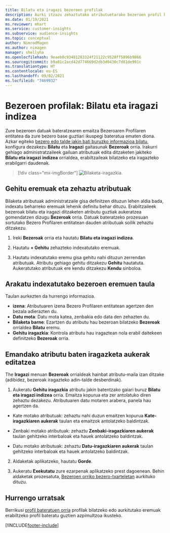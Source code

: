 ```yaml
---
title: Bilatu eta iragazi bezeroen profilak
description: Aurki itzazu zehaztutako atributuetarako bezeroen profil bateratuei eta iragazkiari buruzko informazioa.
ms.date: 01/19/2021
ms.reviewer: mhart
ms.service: customer-insights
ms.subservice: audience-insights
ms.topic: conceptual
author: NimrodMagen
ms.author: nimagen
manager: shellyha
ms.openlocfilehash: 9eaeb0c93481283324f21122c9528ff5896b9866
ms.sourcegitcommit: b9a81c2acd42d774669d2db3d0430c7d81de991c
ms.translationtype: HT
ms.contentlocale: eu-ES
ms.lasthandoff: 09/02/2021
ms.locfileid: "7469932"
---
```

# <a name="customer-profiles-search--filter-index"></a>Bezeroen profilak: Bilatu eta iragazi indizea

Zure bezeroen datuak bateratzearen emaitza Bezeroaren Profilaren entitatea da zure bezero base guztiari ikuspegi bateratua ematen diona. Azkar egiteko [bezero edo talde jakin bati buruzko informazioa bilatu](customer-profiles.md), konfigura dezakezu **Bilatu** eta **Iragazi** gaitasunak **Bezeroak** orria. Irakurri gehiago administratzaileek gailuan atributuak edita ditzaketen jakiteko **Bilatu eta iragazi indizea** orrialdea, erabiltzaileak bilatzeko eta iragazteko erabilgarri daudenak.

> [!div class="mx-imgBorder"]
> ![Bilaketa-iragazkia.](media/search-filter.png "Bilaketa-iragazkia")

## <a name="add-fields-and-specify-attributes"></a>Gehitu eremuak eta zehaztu atributuak

Bilaketa atributuak administratzaile gisa definitzen dituzun lehen aldia bada, indexatu beharreko eremuak lehenik definitu behar dituzu. Erabiltzaileek bezeroak bilatu eta iragazi ditzaketen atributu guztiak aukeratzea gomendatzen dizugu **Bezeroak** orria. Datuak bateratzeko prozesuan sortutako Bezero Profilaren entitatean dauden atributuak soilik zehaztu ditzakezu.

1. Ireki **Bezeroak** orria eta hautatu **Bilatu eta iragazi indizea**.

2. Hautatu **+ Gehitu** zehazteko indexatutako eremuak.

3. Hautatu indexatutako eremu gisa gehitu nahi dituzun zerrendan atributuak. Atributu gehiago gehitu ditzakezu **Gehitu** hautatuta. Aukeratutako atributuak ere kendu ditzakezu **Kendu** sinboloa.

## <a name="explore-the-indexed-customer-fields-table"></a>Arakatu indexatutako bezeroen eremuen taula

Taulan aurkezten da hurrengo informazioa.

- **izena**: Atributuaren izena Bezero Profilaren entitatean agertzen den bezala adierazten du.
- **Datu mota**: Datu mota katea, zenbakia edo data den zehazten du.
- **Bilaketa barne**: Ezartzen du atributu hau bezeroan bilatzeko **Bezeroak** orrialdea **Bilatu** eremu.
- **Gehitu iragazkia**: Kontrola atributu hau iragaztean nola erabil daitekeen definitzeko **Bezeroak** orria.

## <a name="editing-filtering-options-for-a-given-attribute"></a>Emandako atributu baten iragazketa aukerak editatzea

The **Iragazi** menuan **Bezeroak** orrialdeak hainbat atributu-maila izan ditzake (adibidez, bezeroak iragazteko adin-talde desberdinak).

1. Aukeratu **Gehitu iragazkia** atributu jakin batentzako gaiari buruz **Bilatu eta iragazi indizea** orria. Emaitza kopurua eta zer antolatuko diren zehaztu dezakezu. Atributuaren datu motaren arabera, panela hau agertzen da.

- Kate motako atributuak: zehaztu nahi duzun emaitzen kopurua **Kate-iragazkiaren aukerak** taulan eta emaitzok antolatzeko baldintzak.

- Zenbaki motako atributuak: zehaztu **Zenbaki-iragazkiaren aukerak** taulan gehitzeko interbaloak eta hauek antolatzeko baldintzak.

- Datu motako atributuak: zehaztu **Datu-iragazkiaren aukerak** taulan gehitzeko interbaloak eta hauek antolatzeko baldintzak.

2. Aldaketak aplikatzeko, hautatu **Gorde**.

3. Aukeratu **Exekutatu** zure ezarpenak aplikatzeko prest dagoenean. Behin aldaketak prozesatuta, [Bezeroen orriko bezero-txarteletan](customer-profiles.md) aurkituko dituzu. 

## <a name="next-steps"></a>Hurrengo urratsak

Berrikusi [profil bateratuen orria](customer-profiles.md) profilak bilatzeko edo aurkitutako eremuak erabiltzeko profil bateratu guztien azpimultzoa ikusteko.


[!INCLUDE[footer-include](../includes/footer-banner.md)]